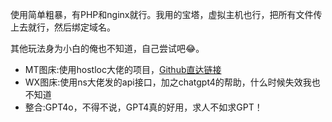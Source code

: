 使用简单粗暴，有PHP和nginx就行。我用的宝塔，虚拟主机也行，把所有文件传上去就行，然后绑定域名。

 其他玩法身为小白的俺也不知道，自己尝试吧😂。

* MT图床:使用hostloc大佬的项目，[Github直达链接](https://github.com/zixiwu/mtkf-img-bed/)
* WX图床:使用ns大佬发的api接口，加之chatgpt4的帮助，什么时候失效我也不知道
* 整合:GPT4o，不得不说，GPT4真的好用，求人不如求GPT！
